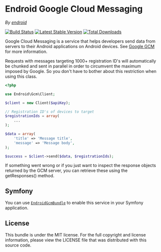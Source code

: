 Endroid Google Cloud Messaging
==============================

*By [endroid](http://endroid.nl/)*

[![Build Status](https://secure.travis-ci.org/endroid/Gcm.png)](http://travis-ci.org/endroid/Gcm)
[![Latest Stable Version](https://poser.pugx.org/endroid/gcm/v/stable.png)](https://packagist.org/packages/endroid/gcm)
[![Total Downloads](https://poser.pugx.org/endroid/gcm/downloads.png)](https://packagist.org/packages/endroid/gcm)

Google Cloud Messaging is a service that helps developers send data from servers to their Android applications on
Android devices. See [Google GCM](http://developer.android.com/guide/google/gcm/index.html) for more information.

Requests with messages targeting 1000+ registration ID's will automatically be chunked and sent in parallel in order
to circumvent the maximum imposed by Google. So you don't have to bother about this restriction when using this class.

```php
<?php

use Endroid\Gcm\Client;

$client = new Client($apiKey);

// Registration ID's of devices to target
$registrationIds = array(
    ...
);

$data = array(
    'title' => 'Message title',
    'message' => 'Message body',
);

$success = $client->send($data, $registrationIds);

```

If something went wrong or if you just want to inspect the response objects returned by the GCM server, you can retrieve
these using the getResponses() method.

## Symfony

You can use [`EndroidGcmBundle`](https://github.com/endroid/EndroidGcmBundle) to enable this service in your Symfony application.

## License

This bundle is under the MIT license. For the full copyright and license information, please view the LICENSE file that
was distributed with this source code.
